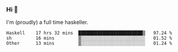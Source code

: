 ### Hi 👋

I'm (proudly) a full time haskeller.

<!--START_SECTION:waka-->

```text
Haskell    17 hrs 32 mins  ████████████████████████▒   97.24 %
sh         16 mins         ▒░░░░░░░░░░░░░░░░░░░░░░░░   01.52 %
Other      13 mins         ▒░░░░░░░░░░░░░░░░░░░░░░░░   01.24 %
```

<!--END_SECTION:waka-->

